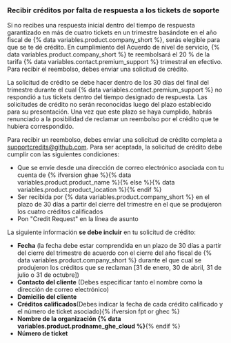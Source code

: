 
### Recibir créditos por falta de respuesta a los tickets de soporte

Si no recibes una respuesta inicial dentro del tiempo de respuesta garantizado en más de cuatro tickets en un trimestre basándote en el año fiscal de {% data variables.product.company_short %}, serás elegible para que se te dé crédito. En cumplimiento del Acuerdo de nivel de servicio, {% data variables.product.company_short %} te reembolsará el 20 % de la tarifa {% data variables.contact.premium_support %} trimestral en efectivo. Para recibir el reembolso, debes enviar una solicitud de crédito.

La solicitud de crédito se debe hacer dentro de los 30 días del final del trimestre durante el cual {% data variables.contact.premium_support %} no respondió a tus tickets dentro del tiempo designado de respuesta. Las solicitudes de crédito no serán reconocidas luego del plazo establecido para su presentación. Una vez que este plazo se haya cumplido, habrás renunciado a la posibilidad de reclamar un reembolso por el crédito que te hubiera correspondido.

Para recibir un reembolso, debes enviar una solicitud de crédito completa a <supportcredits@github.com>. Para ser aceptada, la solicitud de crédito debe cumplir con las siguientes condiciones:
- Que se envíe desde una dirección de correo electrónico asociada con tu cuenta de {% ifversion ghae %}{% data variables.product.product_name %}{% else %}{% data variables.product.product_location %}{% endif %}
- Ser recibida por {% data variables.product.company_short %} en el plazo de 30 días a partir del cierre del trimestre en el que se produjeron los cuatro créditos calificados
- Pon "Credit Request" en la línea de asunto

La siguiente información **se debe incluir** en tu solicitud de crédito:
- **Fecha** (la fecha debe estar comprendida en un plazo de 30 días a partir del cierre del trimestre de acuerdo con el cierre del año fiscal de {% data variables.product.company_short %} durante el que cual se produjeron los créditos que se reclaman [31 de enero, 30 de abril, 31 de julio o 31 de octubre])
- **Contacto del cliente** (Debes especificar tanto el nombre como la dirección de correo electrónico)
- **Domicilio del cliente**
- **Créditos calificados**(Debes indicar la fecha de cada crédito calificado y el número de ticket asociado){% ifversion fpt or ghec %}
- **Nombre de la organización {% data variables.product.prodname_ghe_cloud %}**{% endif %}
- **Número de ticket**
